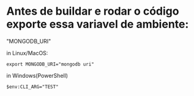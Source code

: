 # Antes de buildar e rodar o código exporte essa variavel de ambiente:
"MONGODB_URI"

in Linux/MacOS:
```
export MONGODB_URI="mongodb uri"
```

in Windows(PowerShell)
```
$env:CLI_ARG="TEST"
```

